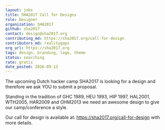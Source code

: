```yaml
---
layout: jobs
title: SHA2017 Call for Designs
role: Designer
organization: SHA2017
github: sha2017
contact: design@sha2017.org
contributing_md: https://sha2017.org/call-for-design
contributors_md: realitygaps
org_url: https://sha2017.org
tags: design, branding, logo, theme
status: searching
rate: gratis
date_posted: 2016-09-13
---
```


The upcoming Dutch hacker camp SHA2017 is looking for a design and therefore we ask YOU to submit a proposal.

Standing in the tradition of GHC 1989, HEU 1993, HIP 1997, HAL2001, WTH2005, HAR2009 and OHM2013 we need an awesome design to give our camp/conference a style.

Our call for design is available at: https://sha2017.org/call-for-design with more details.
